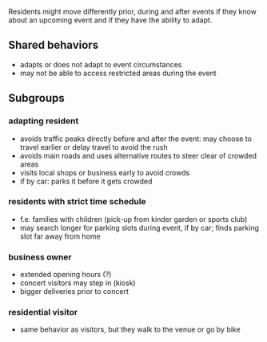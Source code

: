 Residents might move differently prior, during and after events if they know about an upcoming event and if they have the ability to adapt.

## Shared behaviors
- adapts or does not adapt to event circumstances
- may not be able to access restricted areas during the event
## Subgroups
### adapting resident
- avoids traffic peaks directly before and after the event: may choose to travel earlier or delay travel to avoid the rush
- avoids main roads and uses alternative routes to steer clear of crowded areas
- visits local shops or business early to avoid crowds
- if by car: parks it before it gets crowded
### residents with strict time schedule
- f.e. families with children (pick-up from kinder garden or sports club)
- may search longer for parking slots during event, if by car; finds parking slot far away from home
### business owner
- extended opening hours (?)
- concert visitors may step in (kiosk)
- bigger deliveries prior to concert
### residential visitor
- same behavior as visitors, but they walk to the venue or go by bike